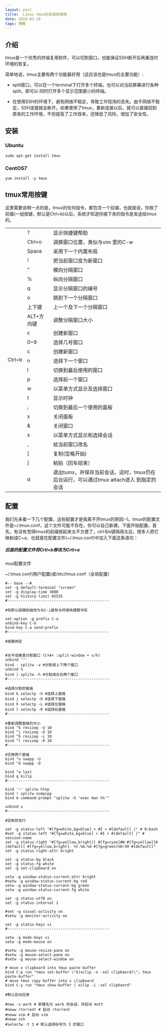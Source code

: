 ```yaml
---
layout: post
title:  Linux tmux的安装和使用
date: 2019-03-10
tags: 博客 
---
```


## 介绍

tmux是一个优秀的终端复用软件，可以切割窗口，也能保证SSH断开后再重连时环境的恢复。

简单地说，tmux主要有两个功能最好用（这应该也是tmux的主要功能）:

* split窗口。可以在一个terminal下打开多个终端，也可以对当前屏幕进行各种split，即可以 同时打开多个显示范围更小的终端。

* 在使用SSH的环境下，避免网络不稳定，导致工作现场的丢失。由于网络不稳定，SSH连接就会断开。如果使用了tmux，重新连接以后，就可以直接回到原来的工作环境，不但提高了工作效率，还降低了风险，增加了安全性。

## 安装

### Ubuntu
	sudo apt-get install tmux

### CentOS7
	yum install -y tmux

## tmux常用按键

这里需要说明一点的是，tmux的任何指令，都包含一个前缀，也就是说，你按了前缀(一组按键，默认是Ctrl+b)以后，系统才知道你接下来的指令是发送给tmux的。



<table>
<tr>
    <td rowspan="30"> 
	Ctrl+b
	 </td>
    <td>?</td>
    <td>显示快捷键帮助 </td>
</tr>
<tr>
    <td> Ctrl+o </td>
    <td>调换窗口位置，类似与vim 里的C-w</td>
</tr>
<tr>
    <td>Space</td>
    <td>采用下一个内置布局</td>
</tr>
<tr>
    <td>!</td>
    <td>把当前窗口变为新窗口</td>
</tr>
<tr>
    <td>"</td>
    <td>模向分隔窗口</td>
</tr>
<tr>
    <td>%</td>
    <td>纵向分隔窗口</td>
</tr>
<tr>
    <td>q</td>
    <td>显示分隔窗口的编号</td>
</tr>
<tr>
    <td>o</td>
    <td>跳到下一个分隔窗口</td>
</tr>
<tr>
    <td>上下键</td>
    <td>上一个及下一个分隔窗口</td>
</tr>
<tr>
    <td>ALT+方向键</td>
    <td>调整分隔窗口大小</td>
</tr>
<tr>
    <td>c</td>
    <td>创建新窗口</td>
</tr>
<tr>
    <td>0~9</td>
    <td>选择几号窗口</td>
</tr>
<tr>
    <td>c</td>
    <td>创建新窗口</td>
</tr>
<tr>
    <td>n</td>
    <td>选择下一个窗口</td>
</tr>
<tr>
    <td>l</td>
    <td>切换到最后使用的窗口</td>
</tr>
<tr>
    <td>p</td>
    <td>选择前一个窗口</td>
</tr>
<tr>
    <td>w</td>
    <td>以菜单方式显示及选择窗口</td>
</tr>
<tr>
    <td>t</td>
    <td>显示时钟</td>
</tr>
<tr>
    <td>;</td>
    <td>切换到最后一个使用的面板</td>
</tr>
<tr>
    <td>x</td>
    <td>关闭面板</td>
</tr>
<tr>
    <td>&</td>
    <td>关闭窗口</td>
</tr>
<tr>
    <td>s</td>
    <td>以菜单方式显示和选择会话</td>
</tr>
<tr>
    <td>,</td>
    <td>给当前窗口改名</td>
</tr>
<tr>
    <td>[</td>
    <td>复制(空格开始)</td>
</tr>
<tr>
    <td>]</td>
    <td>粘贴（回车结束）</td>
</tr>
<tr>
    <td>d</td>
    <td>退出tumx，并保存当前会话，这时，tmux仍在后台运行，可以通过tmux attach进入 到指定的会话</td>
</tr>
</table>

## 配置

我们先来看一下几个配置，这些配置才是我离不开tmux的原因:-)。tmux的配置文件是~/.tmux.conf，这个文件可能不存在，你可以自己新建。下面开始配置，首先，有没有觉得tmux的前缀按起来太不方便了，ctrl与b键隔得太远，很多人把它映射成C+a，也就是在配置文件(~/.tmux.conf)中加入下面这条语句：

##### 后面的配置文件将Crtl+b修改为Crtl+a

mux配置文件

~/.tmux.conf(用户配置)或/etc/tmux.conf（全局配置）

	#-- base --#
	set -g default-terminal "screen"
	set -g display-time 3000
	set -g history-limit 65535
	#----------------------------------------------
	
	#将默认按键前缀改为与C-i避免与终端快捷键冲突
	
	set-option -g prefix C-a
	unbind-key C-b
	bind-key C-a send-prefix
	#----------------------------------------------
	
	#按键绑定
	
	
	#水平或垂直分割窗口 (C+A+ :split-window + v/h)
	unbind '"'
	bind - splitw -v #分割成上下两个窗口
	unbind %
	bind | splitw -h #分割成左右两个窗口
	#----------------------------------------------
	
	#选择分割的窗格
	bind k selectp -U #选择上窗格
	bind j selectp -D #选择下窗格
	bind h selectp -L #选择左窗格
	bind l selectp -R #选择右窗格
	#----------------------------------------------
	
	#重新调整窗格的大小
	bind ^k resizep -U 10
	bind ^j resizep -D 10
	bind ^h resizep -L 10
	bind ^l resizep -R 10
	#----------------------------------------------
	
	#交换两个窗格
	bind ^u swapp -U
	bind ^d swapp -D
	
	bind ^a last
	bind q killp
	#----------------------------------------------
	
	bind '~' splitw htop
	bind ! splitw ncmpcpp
	bind m command-prompt "splitw -h 'exec man %%'"
	
	unbind s
	#----------------------------------------------
	
	#定制状态行
	
	set -g status-left "#[fg=white,bg=blue] > #I < #[default] |" # 0:bash
	#set -g status-left "#[fg=white,bg=blue] > #I < #[default] |" # session-name
	set -g status-right "#[fg=yellow,bright][ #[fg=cyan]#W #[fg=yellow]]#[default] #[fg=yellow,bright]- %Y.%m.%d #[fg=green]%H:%M #[default]"
	set -g status-right-attr bright
	
	set -g status-bg black
	set -g status-fg white
	set -g set-clipboard on
	
	setw -g window-status-current-attr bright
	#setw -g window-status-current-bg red
	setw -g window-status-current-bg green
	setw -g window-status-current-fg white
	
	set -g status-utf8 on
	set -g status-interval 1
	
	#set -g visual-activity on
	#setw -g monitor-activity on
	
	set -g status-keys vi
	#----------------------------------------------
	
	setw -g mode-keys vi
	setw -g mode-mouse on
	
	#setw -g mouse-resize-pane on
	#setw -g mouse-select-pane on
	#setw -g mouse-select-window on
	
	# move x clipboard into tmux paste buffer
	bind C-p run "tmux set-buffer \"$(xclip -o -sel clipbaord)\"; tmux paste-buffer"
	# move tmux copy buffer into x clipboard
	bind C-y run "tmux show-buffer | xclip -i -sel clipbaord"
	
	#默认启动应用
	
	#new -s work # 新建名为 work 的会话，并启动 mutt
	#neww rtorrent # 启动 rtorrent
	#neww vim # 启动 vim
	#neww zsh
	#selectw -t 3 # 默认选择标号为 3 的窗口

